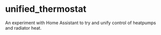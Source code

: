 # unified_thermostat
An experiment with Home Assistant to try and unify control of heatpumps and radiator heat.
